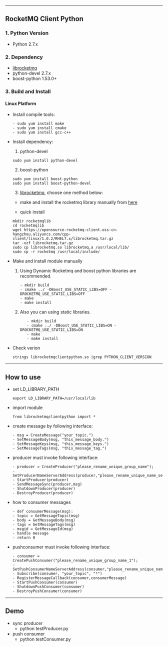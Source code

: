 ----------
## RocketMQ Client Python

### 1. Python Version
* Python 2.7.x


### 2. Dependency

* [librocketmq](https://github.com/apache/rocketmq-client-cpp)	
* python-devel 2.7.x
* boost-python 1.53.0+
      
### 3. Build and Install
#### Linux Platform
* Install compile tools:
    ```
    - sudo yum install make
    - sudo yum install cmake
    - sudo yum install gcc-c++
    ```
* Install dependency:
 
    1. python-devel
    ```
    sudo yum install python-devel
    ```
    2. boost-python
    ```
    sudo yum install boost-python
    sudo yum install boost-python-devel
    ```
    3. [librocketmq](https://github.com/apache/rocketmq-client-cpp), choose one method below:
      
    - make and install the rocketmq library manually from [here](https://github.com/apache/rocketmq-client-cpp)
         
    - quick install
    ```
    mkdir rocketmqlib
    cd rocketmqlib
    wget https://opensource-rocketmq-client.oss-cn-hangzhou.aliyuncs.com/cpp-client/linux/1.0.2/RHEL7.x/librocketmq.tar.gz
    tar -xzf librocketmq.tar.gz
    sudo cp librocketmq.so librocketmq.a /usr/local/lib/
    sudo cp -r rocketmq /usr/local/include/
    ```
   
      
* Make and install module manually
   
   1. Using Dynamic Rocketmq and boost python libraries are recommended.
      ```
      - mkdir build
      - cmake ../ -DBoost_USE_STATIC_LIBS=OFF -DROCKETMQ_USE_STATIC_LIBS=OFF
      - make
      - make install
      ```
      
   2. Also you can using static libraries.
      ```
         - mkdir build
         - cmake ../ -DBoost_USE_STATIC_LIBS=ON -DROCKETMQ_USE_STATIC_LIBS=ON
         - make
         - make install
      ```
* Check verion
   ```
   strings librocketmqclientpython.so |grep PYTHON_CLIENT_VERSION
   ```
   
----------
## How to use
- set LD_LIBRARY_PATH
  ``````
  export LD_LIBRARY_PATH=/usr/local/lib
- import module
  ```
  from librocketmqclientpython import *
  ```
  
- create message by following interface:
  ```
  - msg = CreateMessage("your_topic.")
  - SetMessageBody(msg, "this_message_body.")
  - SetMessageKeys(msg, "this_message_keys.")
  - SetMessageTags(msg, "this_message_tag.")
  ```
- producer must invoke following interface:
  ```
  - producer = CreateProducer("please_rename_unique_group_name");
  - SetProducerNameServerAddress(producer,"please_rename_unique_name_server")
  - StartProducer(producer)
  - SendMessageSync(producer,msg)
  - ShutdownProducer(producer)
  - DestroyProducer(producer)
  ```
- how to consumer messages
  ```
  - def consumerMessage(msg):
  - topic = GetMessageTopic(msg)
  - body = GetMessageBody(msg)
  - tags = GetMessageTags(msg)
  - msgid = GetMessageId(msg)
  - handle message
  - return 0
  ```
- pushconsumer must invoke following interface:
  ```
  - consumer = CreatePushConsumer("please_rename_unique_group_name_1");
  - SetPushConsumerNameServerAddress(consumer,"please_rename_unique_name_server")
  - Subscribe(consumer, "your_topic", "*")
  - RegisterMessageCallback(consumer,consumerMessage)
  - StartPushConsumer(consumer)
  - ShutdownPushConsumer(consumer)
  - DestroyPushConsumer(consumer)
  ```
----------
## Demo
- sync producer
  - python testProducer.py
- push consumer
  - python testConsumer.py
